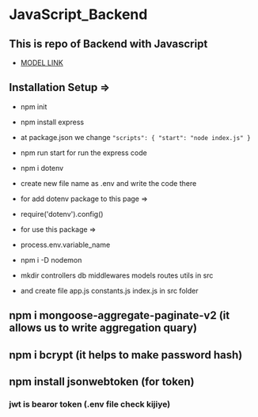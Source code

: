 # JavaScript_Backend

## This is repo of Backend with Javascript

- [MODEL LINK](https://app.eraser.io/workspace/YtPqZ1VogxGy1jzIDkzj)

## Installation Setup =>

- npm init
- npm install express
- at package.json we change
  `"scripts": {
    "start": "node index.js"
}`

- npm run start for run the express code

- npm i dotenv

- create new file name as .env and write the code there

- for add dotenv package to this page =>

- require('dotenv').config()

- for use this package =>

- process.env.variable_name

- npm i -D nodemon

- mkdir controllers db middlewares models routes utils in src
- and create file app.js constants.js index.js in src folder

## npm i mongoose-aggregate-paginate-v2 (it allows us to write aggregation quary)

## npm i bcrypt (it helps to make password hash)

## npm install jsonwebtoken (for token)

### jwt is bearor token (.env file check kijiye)

